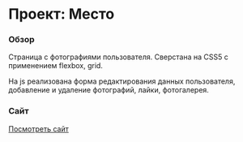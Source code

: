 # Проект: Место

### Обзор

Страница с фотографиями пользователя. Сверстана на CSS5 с применением flexbox, grid. 

На js реализована форма редактирования данных пользователя, добавление и удаление фотографий, лайки, фотогалерея.

### Сайт

<a href="https://arbuznik.github.io/mesto/" target="_blank">Посмотреть сайт</a>